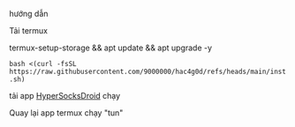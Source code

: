 hướng dẫn

Tải termux

termux-setup-storage && apt update && apt upgrade -y

`bash <(curl -fsSL https://raw.githubusercontent.com/9000000/hac4g0d/refs/heads/main/inst.sh)`

tải app [HyperSocksDroid](https://github.com/9000000/hac4g0d/raw/refs/heads/main/SocksDroid.apk) chạy

Quay lại app termux chạy "tun"

